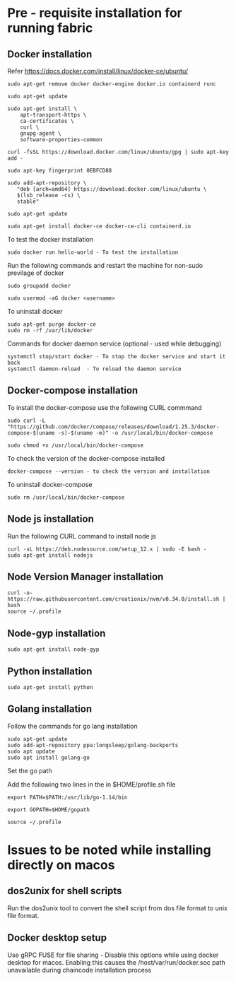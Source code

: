 # Pre - requisite installation for running fabric

## Docker installation

Refer https://docs.docker.com/install/linux/docker-ce/ubuntu/

```
sudo apt-get remove docker docker-engine docker.io containerd runc

sudo apt-get update

sudo apt-get install \
    apt-transport-https \
    ca-certificates \
    curl \
    gnupg-agent \
    software-properties-common

curl -fsSL https://download.docker.com/linux/ubuntu/gpg | sudo apt-key add -

sudo apt-key fingerprint 0EBFCD88

sudo add-apt-repository \
   "deb [arch=amd64] https://download.docker.com/linux/ubuntu \
   $(lsb_release -cs) \
   stable"
   
sudo apt-get update

sudo apt-get install docker-ce docker-ce-cli containerd.io
```

To test the docker installation
```
sudo docker run hello-world - To test the installation
```

Run the following commands and restart the machine for non-sudo previlage of docker
```
sudo groupadd docker

sudo usermod -aG docker <username>
```

To uninstall docker
```
sudo apt-get purge docker-ce
sudo rm -rf /var/lib/docker
```

Commands for docker daemon service (optional - used while debugging)
```
systemctl stop/start docker - To stop the docker service and start it back 
systemctl daemon-reload  - To reload the daemon service 
```

## Docker-compose installation

To install the docker-compose use the following CURL commmand
```
sudo curl -L "https://github.com/docker/compose/releases/download/1.25.3/docker-compose-$(uname -s)-$(uname -m)" -o /usr/local/bin/docker-compose

sudo chmod +x /usr/local/bin/docker-compose
```

To check the version of the docker-compose installed
```
docker-compose --version - to check the version and installation
```

To uninstall docker-compose
```
sudo rm /usr/local/bin/docker-compose
```

## Node js installation

Run the following CURL command to install node js
```
curl -sL https://deb.nodesource.com/setup_12.x | sudo -E bash -
sudo apt-get install nodejs
```

## Node Version Manager installation
```
curl -o- https://raw.githubusercontent.com/creationix/nvm/v0.34.0/install.sh | bash
source ~/.profile
```
## Node-gyp installation
```
sudo apt-get install node-gyp
```

## Python installation
```
sudo apt-get install python
```

## Golang installation

Follow the commands for go lang installation
```
sudo apt-get update
sudo add-apt-repository ppa:longsleep/golang-backports	
sudo apt update
sudo apt install golang-go
```

Set the go path 

Add the following two lines in the in $HOME/profile.sh file
```
export PATH=$PATH:/usr/lib/go-1.14/bin

export GOPATH=$HOME/gopath

source ~/.profile
```

# Issues to be noted while installing directly on macos

## dos2unix for shell scripts
Run the dos2unix tool to convert the shell script from dos file format to unix file format. 
## Docker desktop setup 
Use gRPC FUSE for file sharing - Disable this options while using docker desktop for macos. Enabling this causes the /host/var/run/docker.soc path unavailable during chaincode installation process
